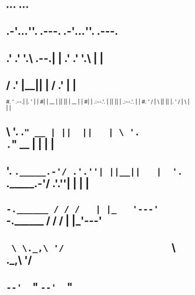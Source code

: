 #       _..._                             _..._                    
#    .-'_..._''.              .---.    .-'_..._''.           .---. 
#  .' .'      '.\         .--.|   |  .' .'      '.\          |   | 
# / .'                    |__||   | / .'                     |   | 
#. '                      .--.|   |. '                       |   | 
#| |                 __   |  ||   || |                 __    |   | 
#| |              .:--.'. |  ||   || |              .:--.'.  |   | 
#. '             / |   \ ||  ||   |. '             / |   \ | |   | 
# \ '.          .`" __ | ||  ||   | \ '.          .`" __ | | |   | 
#  '. `._____.-'/ .'.''| ||__||   |  '. `._____.-'/ .'.''| | |   | 
#    `-.______ / / /   | |_   '---'    `-.______ / / /   | |_'---' 
#             `  \ \._,\ '/                     `  \ \._,\ '/      
#                 `--'  `"                          `--'  `"      
